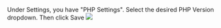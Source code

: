 Under Settings, you have "PHP Settings". Select the desired PHP Version dropdown. Then click Save
![](https://i.imgur.com/xHk0lYx.png)
